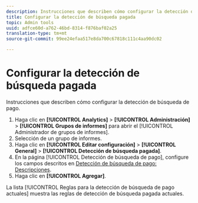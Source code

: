 ```yaml
---
description: Instrucciones que describen cómo configurar la detección de búsqueda de pago.
title: Configurar la detección de búsqueda pagada
topic: Admin tools
uuid: adfce60d-a762-46bd-8314-f876baf02a25
translation-type: tm+mt
source-git-commit: 99ee24efaa517e8da700c67818c111c4aa90dc02

---
```



# Configurar la detección de búsqueda pagada

Instrucciones que describen cómo configurar la detección de búsqueda de pago.

1. Haga clic en **[!UICONTROL Analytics]** &gt; **[!UICONTROL Administración]** &gt; **[!UICONTROL Grupos de informes]** para abrir el [!UICONTROL Administrador de grupos de informes].
1. Selección de un grupo de informes.
1. Haga clic en **[!UICONTROL Editar configuración]** &gt; **[!UICONTROL General]** &gt; **[!UICONTROL Detección de búsqueda pagada]**.
1. En la página [!UICONTROL Detección de búsqueda de pago], configure los campos descritos en [Detección de búsqueda de pago: Descripciones](/help/admin/admin/paid-search-detection/paid-search-detection.md#section_0C2CFA0AF77B47098BE37CB024665D0D).
1. Haga clic en **[!UICONTROL Agregar]**.

La lista [!UICONTROL Reglas para la detección de búsqueda de pago actuales] muestra las reglas de detección de búsqueda pagada actuales.

